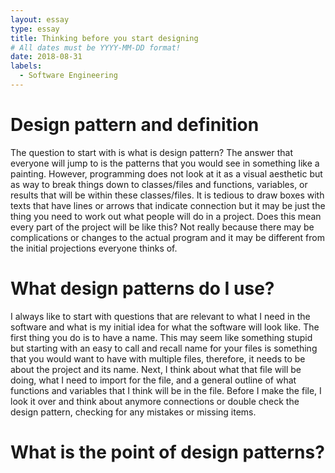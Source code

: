 ```yaml
---
layout: essay
type: essay
title: Thinking before you start designing
# All dates must be YYYY-MM-DD format!
date: 2018-08-31
labels:
  - Software Engineering
---
```



# Design pattern and definition
The question to start with is what is design pattern? The answer that everyone will jump to is the patterns that you would see in something like a painting. However, programming does not look at it as a visual aesthetic but as way to break things down to classes/files and functions, variables, or results that will be within these classes/files. It is tedious to draw boxes with texts that have lines or arrows that indicate connection but it may be just the thing you need to work out what people will do in a project. Does this mean every part of the project will be like this? Not really because there may be complications or changes to the actual program and it may be different from the initial projections everyone thinks of.
  
# What design patterns do I use?
I always like to start with questions that are relevant to what I need in the software and what is my initial idea for what the software will look like. The first thing you do is to have a name. This may seem like something stupid but starting with an easy to call and recall name for your files is something that you would want to have with multiple files, therefore, it needs to be about the project and its name. Next, I think about what that file will be doing, what I need to import for the file, and a general outline of what functions and variables that I think will be in the file. Before I make the file, I look it over and think about anymore connections or double check the design pattern, checking for any mistakes or missing items.

# What is the point of design patterns?

